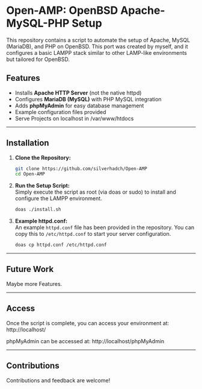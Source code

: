 # Open-AMP: OpenBSD Apache-MySQL-PHP Setup

This repository contains a script to automate the setup of Apache, MySQL (MariaDB), and PHP on OpenBSD. This port was created by myself, and it configures a basic LAMPP stack similar to other LAMP-like environments but tailored for OpenBSD.

## Features
- Installs **Apache HTTP Server** (not the native httpd)
- Configures **MariaDB (MySQL)** with PHP MySQL integration
- Adds **phpMyAdmin** for easy database management
- Example configuration files provided
- Serve Projects on localhost in /var/www/htdocs

---

## Installation

1. **Clone the Repository:**
   ```sh
   git clone https://github.com/silverhadch/Open-AMP
   cd Open-AMP

3. **Run the Setup Script:**  
Simply execute the script as root (via doas or sudo) to install and configure the LAMPP environment.
   ```sh
   doas ./install.sh
   ```
5. **Example httpd.conf:**  
An example `httpd.conf` file has been provided in the repository. You can copy this to `/etc/httpd.conf` to start your server configuration.
   ```sh
   doas cp httpd.conf /etc/httpd.conf
   ```
---

## Future Work

Maybe more Features.

---

## Access

Once the script is complete, you can access your environment at:
http://localhost/

phpMyAdmin can be accessed at:
http://localhost/phpMyAdmin

---

## Contributions

Contributions and feedback are welcome!
